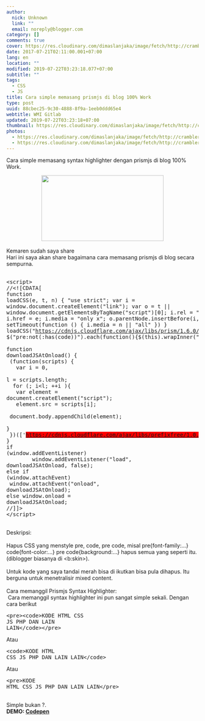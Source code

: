 ```yaml
---
author:
  nick: Unknown
  link: ""
  email: noreply@blogger.com
category: []
comments: true
cover: https://res.cloudinary.com/dimaslanjaka/image/fetch/http://crambler.com/wp-content/uploads/2014/07/PrismJS_Blog_NEW.jpg
date: 2017-07-21T02:11:00.001+07:00
lang: en
location: ""
modified: 2019-07-22T03:23:18.077+07:00
subtitle: ""
tags:
  - CSS
  - JS
title: Cara simple memasang prismjs di blog 100% Work
type: post
uuid: 88cbec25-9c30-4888-8f9a-1eeb0ddd65e4
webtitle: WMI Gitlab
updated: 2019-07-22T03:23:18+07:00
thumbnail: https://res.cloudinary.com/dimaslanjaka/image/fetch/http://crambler.com/wp-content/uploads/2014/07/PrismJS_Blog_NEW.jpg
photos:
  - https://res.cloudinary.com/dimaslanjaka/image/fetch/http://crambler.com/wp-content/uploads/2014/07/PrismJS_Blog_NEW.jpg
  - https://res.cloudinary.com/dimaslanjaka/image/fetch/http://crambler.com/wp-content/uploads/2014/07/PrismJS_Blog_NEW.jpg
---
```


Cara simple memasang syntax highlighter dengan prismjs di blog 100% Work.<br><div class="separator" style="clear: both; text-align: center;"><a href="https://res.cloudinary.com/dimaslanjaka/image/fetch/http://crambler.com/wp-content/uploads/2014/07/PrismJS_Blog_NEW.jpg" imageanchor="1" style="margin-left: 1em; margin-right: 1em;" rel="noopener noreferer nofollow"><img border="0" data-original-height="431" data-original-width="800" height="172" src="https://res.cloudinary.com/dimaslanjaka/image/fetch/http://crambler.com/wp-content/uploads/2014/07/PrismJS_Blog_NEW.jpg" width="320"></a></div><br>Kemaren sudah saya share<br>Hari ini saya akan share bagaimana cara memasang prismjs di blog secara sempurna.<br><br><pre>&lt;script&gt;<br>//&lt;![CDATA[<br>function loadCSS(e, t, n) { "use strict"; var i = window.document.createElement("link"); var o = t || window.document.getElementsByTagName("script")[0]; i.rel = "stylesheet"; i.href = e; i.media = "only x"; o.parentNode.insertBefore(i, o); setTimeout(function () { i.media = n || "all" }) }<br>loadCSS("https://cdnjs.cloudflare.com/ajax/libs/prism/1.6.0/themes/prism-solarizedlight.css");<br><br>$("pre:not(:has(code))").each(function(){$(this).wrapInner("&lt;code&gt;&lt;/code&gt;")});$("code").addClass("language-markup");<br><br>function downloadJSAtOnload() {<br>&nbsp;(function(scripts) {<br>&nbsp; &nbsp;var i = 0,<br>&nbsp; &nbsp; l = scripts.length;<br>&nbsp; for (; i&lt;l; ++i ){<br>&nbsp; &nbsp;var element = document.createElement("script");<br>&nbsp; &nbsp;element.src = scripts[i];<br>&nbsp; &nbsp;document.body.appendChild(element);<br>&nbsp; }<br>&nbsp;})(['<span style="background-color: red;">https://cdnjs.cloudflare.com/ajax/libs/prefixfree/1.0.7/prefixfree.min.js</span>','https://cdnjs.cloudflare.com/ajax/libs/prism/1.6.0/prism.min.js']);<br>}<br>if (window.addEventListener)<br>&nbsp; &nbsp; &nbsp; &nbsp; window.addEventListener("load", downloadJSAtOnload, false);<br>else if (window.attachEvent)<br>&nbsp;window.attachEvent("onload", downloadJSAtOnload);<br>else window.onload = downloadJSAtOnload;<br>//]]&gt;<br>&lt;/script&gt;</pre><br>Deskripsi:<br><br>Hapus CSS yang menstyle pre, code, pre code, misal pre{font-family:…} code{font-color:…} pre code{background:…} hapus semua yang seperti itu. (diblogger biasanya di &lt;b:skin&gt;).<br><br>Untuk kode yang saya tandai merah bisa di ikutkan bisa pula dihapus. Itu berguna untuk menetralisir mixed content.<br><br>Cara memanggil Prismjs Syntax Highlighter:<br>&nbsp;Cara memanggil syntax highlighter ini pun sangat simple sekali. Dengan cara berikut<br><pre>&lt;pre&gt;&lt;code&gt;KODE HTML CSS JS PHP DAN LAIN LAIN&lt;/code&gt;&lt;/pre&gt;</pre>Atau<br><pre>&lt;code&gt;KODE HTML CSS JS PHP DAN LAIN LAIN&lt;/code&gt;</pre>Atau<br><pre>&lt;pre&gt;KODE HTML CSS JS PHP DAN LAIN LAIN&lt;/pre&gt;</pre><br>Simple bukan ?.<br><b>DEMO:&nbsp;<a href="https://codepen.io/dimaslanjaka/full/XRppbo/" rel="noopener noreferer nofollow" target="_blank">Codepen</a></b><br><b><br></b>